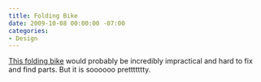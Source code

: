 ```yaml
---
title: Folding Bike
date: 2009-10-08 00:00:00 -07:00
categories:
- Design
---
```


<p><a href="http://www.designboom.com/weblog/cat/8/view/7798/eco-7-folding-bicycle.html">This folding bike</a> would probably be incredibly impractical and hard to fix and find parts. But it is soooooo prettttttty. </p>
